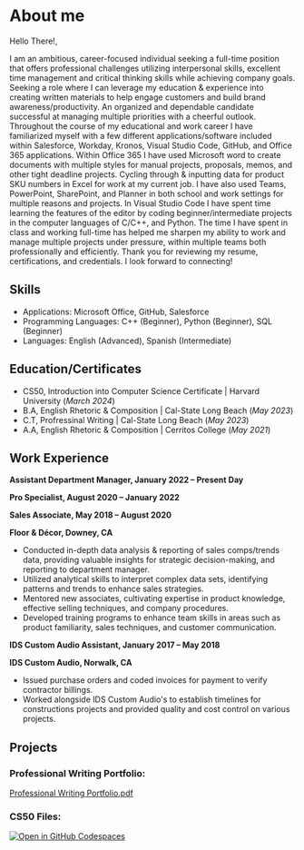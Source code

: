 # About me   

Hello There!, 

I am an ambitious, career-focused individual  seeking a full-time position that offers professional challenges utilizing interpersonal skills, excellent time management and critical thinking skills while achieving company goals. Seeking a role where I can leverage my education & experience into creating written materials to help engage customers and build brand awareness/productivity. An organized and dependable candidate successful at managing multiple priorities with a cheerful outlook. 
Throughout the course of my educational and work career I have familiarized myself with a few different applications/software included within Salesforce, Workday, Kronos, Visual Studio Code, GitHub, and Office 365 applications. Within Office 365 I have used Microsoft word to create documents with multiple styles for manual projects, proposals, memos, and other tight deadline projects. Cycling through & inputting data for product SKU numbers in Excel for work at my current job. I have also used Teams, PowerPoint, SharePoint, and Planner in both school and work settings for multiple reasons and projects. In Visual Studio Code I have spent time learning the features of the editor by coding beginner/intermediate projects in the computer languages of C/C++, and Python. The time I have spent in class and working full-time has helped me sharpen my ability to work and manage multiple projects under pressure, within multiple teams both professionally and efficiently. Thank you for reviewing my resume, certifications, and credentials. I look forward to connecting!


## Skills 
-	Applications: Microsoft Office, GitHub, Salesforce
-	Programming Languages: C++ (Beginner), Python (Beginner), SQL (Beginner)
- Languages: English (Advanced), Spanish (Intermediate)


## Education/Certificates
- CS50, Introduction into Computer Science Certificate | Harvard University (_March 2024_)
- B.A, English Rhetoric & Composition | Cal-State Long Beach (_May 2023_)
- C.T, Profressinal Writing | Cal-State Long Beach (_May 2023_)									       		
- A.A, English Rhetoric & Composition	| Cerritos College (_May 2021_)
  
## Work Experience
**Assistant Department Manager,					    January 2022 – Present Day**

**Pro Specialist,							              August 2020 – January 2022**

**Sales Associate,							              May 2018 – August 2020**

**Floor & Décor,							                Downey, CA**

-	Conducted in-depth data analysis & reporting of sales comps/trends data, providing valuable insights for strategic decision-making, and reporting to department manager.
-	Utilized analytical skills to interpret complex data sets, identifying patterns and trends to enhance sales strategies.
-	Mentored new associates, cultivating expertise in product knowledge, effective selling techniques, and company procedures.
-	Developed training programs to enhance team skills in areas such as product familiarity, sales techniques, and customer communication.

**IDS Custom Audio Assistant, 					    January 2017 – May 2018**

**IDS Custom Audio,                        Norwalk, CA**

-	Issued purchase orders and coded invoices for payment to verify contractor billings.
-	Worked alongside IDS Custom Audio's to establish timelines for constructions projects and provided quality and cost control on various projects.


## Projects
### Professional Writing Portfolio:
[Professional Writing Portfolio.pdf](https://github.com/GersonE47/GersonE47.github.io/files/13925654/Professional.Writing.Portfolio.pdf)
### CS50 Files:
<a href='https://github.com/code50/98873026.git'><img src='https://github.com/codespaces/badge.svg' alt='Open in GitHub Codespaces' style='max-width: 100%;'></a>
